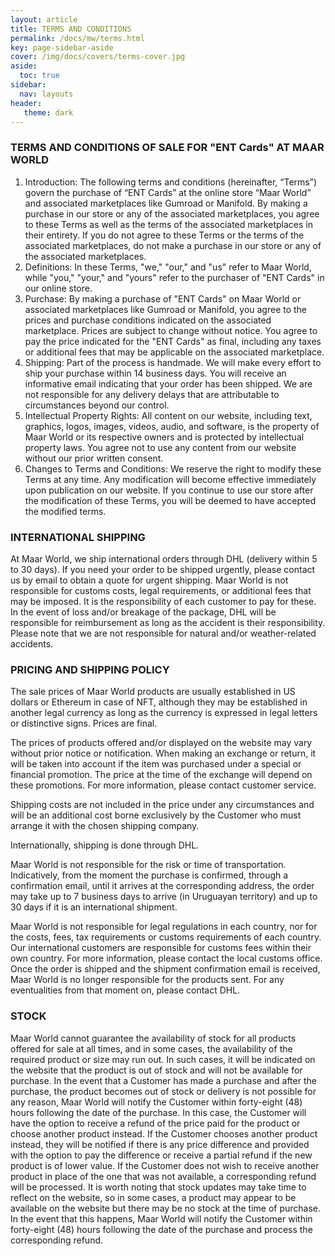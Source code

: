 ```yaml
---
layout: article
title: TERMS AND CONDITIONS
permalink: /docs/mw/terms.html
key: page-sidebar-aside
cover: /img/docs/covers/terms-cover.jpg
aside:
  toc: true
sidebar:
  nav: layouts
header:
   theme: dark
---
```


### TERMS AND CONDITIONS OF SALE FOR "ENT Cards" AT MAAR WORLD

1. Introduction: The following terms and conditions (hereinafter, “Terms”) govern the purchase of “ENT Cards” at the online store “Maar World” and associated marketplaces like Gumroad or Manifold. By making a purchase in our store or any of the associated marketplaces, you agree to these Terms as well as the terms of the associated marketplaces in their entirety. If you do not agree to these Terms or the terms of the associated marketplaces, do not make a purchase in our store or any of the associated marketplaces.
1. Definitions: In these Terms, "we," "our," and "us" refer to Maar World, while "you," "your," and "yours" refer to the purchaser of "ENT Cards" in our online store.
1. Purchase: By making a purchase of "ENT Cards" on Maar World or associated marketplaces like Gumroad or Manifold, you agree to the prices and purchase conditions indicated on the associated marketplace. Prices are subject to change without notice. You agree to pay the price indicated for the "ENT Cards" as final, including any taxes or additional fees that may be applicable on the associated marketplace.
1. Shipping: Part of the process is handmade. We will make every effort to ship your purchase within 14 business days. You will receive an informative email indicating that your order has been shipped. We are not responsible for any delivery delays that are attributable to circumstances beyond our control.
1. Intellectual Property Rights: All content on our website, including text, graphics, logos, images, videos, audio, and software, is the property of Maar World or its respective owners and is protected by intellectual property laws. You agree not to use any content from our website without our prior written consent.
1. Changes to Terms and Conditions: We reserve the right to modify these Terms at any time. Any modification will become effective immediately upon publication on our website. If you continue to use our store after the modification of these Terms, you will be deemed to have accepted the modified terms.

### INTERNATIONAL SHIPPING

At Maar World, we ship international orders through DHL (delivery within 5 to 30 days). If you need your order to be shipped urgently, please contact us by email to obtain a quote for urgent shipping. Maar World is not responsible for customs costs, legal requirements, or additional fees that may be imposed. It is the responsibility of each customer to pay for these. In the event of loss and/or breakage of the package, DHL will be responsible for reimbursement as long as the accident is their responsibility. Please note that we are not responsible for natural and/or weather-related accidents.

### PRICING AND SHIPPING POLICY

The sale prices of Maar World products are usually established in US dollars or Ethereum in case of NFT, although they may be established in another legal currency as long as the currency is expressed in legal letters or distinctive signs. Prices are final.

The prices of products offered and/or displayed on the website may vary without prior notice or notification. When making an exchange or return, it will be taken into account if the item was purchased under a special or financial promotion. The price at the time of the exchange will depend on these promotions. For more information, please contact customer service.

Shipping costs are not included in the price under any circumstances and will be an additional cost borne exclusively by the Customer who must arrange it with the chosen shipping company.

Internationally, shipping is done through DHL.

Maar World is not responsible for the risk or time of transportation. Indicatively, from the moment the purchase is confirmed, through a confirmation email, until it arrives at the corresponding address, the order may take up to 7 business days to arrive (in Uruguayan territory) and up to 30 days if it is an international shipment.

Maar World is not responsible for legal regulations in each country, nor for the costs, fees, tax requirements or customs requirements of each country. Our international customers are responsible for customs fees within their own country. For more information, please contact the local customs office. Once the order is shipped and the shipment confirmation email is received, Maar World is no longer responsible for the products sent. For any eventualities from that moment on, please contact DHL.

### STOCK

Maar World cannot guarantee the availability of stock for all products offered for sale at all times, and in some cases, the availability of the required product or size may run out. In such cases, it will be indicated on the website that the product is out of stock and will not be available for purchase.
In the event that a Customer has made a purchase and after the purchase, the product becomes out of stock or delivery is not possible for any reason, Maar World will notify the Customer within forty-eight (48) hours following the date of the purchase. In this case, the Customer will have the option to receive a refund of the price paid for the product or choose another product instead.
If the Customer chooses another product instead, they will be notified if there is any price difference and provided with the option to pay the difference or receive a partial refund if the new product is of lower value. If the Customer does not wish to receive another product in place of the one that was not available, a corresponding refund will be processed.
It is worth noting that stock updates may take time to reflect on the website, so in some cases, a product may appear to be available on the website but there may be no stock at the time of purchase. In the event that this happens, Maar World will notify the Customer within forty-eight (48) hours following the date of the purchase and process the corresponding refund.

